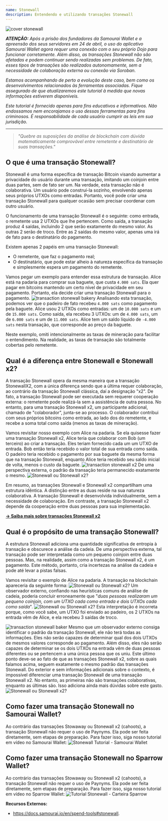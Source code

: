 ```yaml
---
name: Stonewall
description: Entendendo e utilizando transações Stonewall
---
```

![cover stonewall](assets/cover.webp)

***ATENÇÃO:** Após a prisão dos fundadores da Samourai Wallet e a apreensão dos seus servidores em 24 de abril, o uso do aplicativo Samourai Wallet agora requer uma conexão com o seu próprio Dojo para funcionar corretamente. Além disso, as transações Stonewall não são afetadas e podem continuar sendo realizadas sem problemas. De fato, esses tipos de transações são realizados autonomamente, sem a necessidade de colaboração externa ou conexão via Soroban.*

_Estamos acompanhando de perto a evolução deste caso, bem como os desenvolvimentos relacionados às ferramentas associadas. Fique assegurado de que atualizaremos este tutorial à medida que novas informações estiverem disponíveis._

_Este tutorial é fornecido apenas para fins educativos e informativos. Não endossamos nem encorajamos o uso dessas ferramentas para fins criminosos. É responsabilidade de cada usuário cumprir as leis em sua jurisdição._

---

> *"Quebre as suposições da análise de blockchain com dúvida matematicamente comprovável entre remetente e destinatário de suas transações."*

## O que é uma transação Stonewall?
Stonewall é uma forma específica de transação Bitcoin visando aumentar a privacidade do usuário durante uma transação, imitando um coinjoin entre duas partes, sem de fato ser um. Na verdade, esta transação não é colaborativa. Um usuário pode construí-la sozinho, envolvendo apenas seus próprios UTXOs como entradas. Portanto, você pode criar uma transação Stonewall para qualquer ocasião sem precisar coordenar com outro usuário.

O funcionamento de uma transação Stonewall é o seguinte: como entrada, o remetente usa 2 UTXOs que lhe pertencem. Como saída, a transação produz 4 saídas, incluindo 2 que serão exatamente do mesmo valor. As outras 2 serão de troco. Entre as 2 saídas do mesmo valor, apenas uma irá de fato para o destinatário do pagamento.

Existem apenas 2 papéis em uma transação Stonewall:
- O remetente, que faz o pagamento real;
- O destinatário, que pode estar alheio à natureza específica da transação e simplesmente espera um pagamento do remetente.

Vamos pegar um exemplo para entender essa estrutura de transação. Alice está na padaria para comprar sua baguete, que custa `4.000 sats`. Ela quer pagar em bitcoins mantendo um certo nível de privacidade em seu pagamento. Portanto, ela decide criar uma transação Stonewall para o pagamento.
![transaction stonewall bakery](assets/pt/1.webp)
Analisando esta transação, podemos ver que o padeiro de fato recebeu `4.000 sats` como pagamento pela baguete. Alice usou 2 UTXOs como entradas: um de `10.000 sats` e um de `15.000 sats`. Como saída, ela recebeu 3 UTXOs: um de `4.000 sats`, um de `6.000 sats` e um de `11.000 sats`. Alice tem um saldo líquido de `-4.000 sats` nesta transação, que corresponde ao preço da baguete.

Neste exemplo, omiti intencionalmente as taxas de mineração para facilitar o entendimento. Na realidade, as taxas de transação são totalmente cobertas pelo remetente.

## Qual é a diferença entre Stonewall e Stonewall x2?
A transação Stonewall opera da mesma maneira que a transação StonewallX2, com a única diferença sendo que a última requer colaboração, ao contrário da transação Stonewall clássica, daí a designação "x2". De fato, a transação Stonewall pode ser executada sem requerer cooperação externa: o remetente pode realizá-la sem a assistência de outra pessoa. No entanto, para uma transação Stonewall x2, um participante adicional, chamado de "colaborador", junta-se ao processo. O colaborador contribui com seus próprios bitcoins como entrada, ao lado dos do remetente, e recebe a soma total como saída (menos as taxas de mineração).

Vamos revisitar nosso exemplo com Alice na padaria. Se ela quisesse fazer uma transação Stonewall x2, Alice teria que colaborar com Bob (um terceiro) ao criar a transação. Eles teriam fornecido cada um um UTXO de entrada. Bob então teria recebido o valor total de sua entrada como saída. O padeiro teria recebido o pagamento por sua baguete da mesma forma que na transação Stonewall, enquanto Alice teria recebido seu saldo inicial de volta, menos o custo da baguete.
![transaction stonewall x2](assets/pt/2.webp)
De uma perspectiva externa, o padrão da transação teria permanecido exatamente o mesmo.
![Stonewall ou Stonewall x2?](assets/pt/3.webp)

Em resumo, as transações Stonewall e Stonewall x2 compartilham uma estrutura idêntica. A distinção entre as duas reside na sua natureza colaborativa. A transação Stonewall é desenvolvida individualmente, sem a necessidade de colaboração. Em contraste, a transação Stonewall x2 depende da cooperação entre duas pessoas para sua implementação.

[**-> Saiba mais sobre transações Stonewall x2**](https://planb.network/tutorials/privacy/stonewall-x2)

## Qual é o propósito de uma transação Stonewall?
A estrutura Stonewall adiciona uma quantidade significativa de entropia à transação e obscurece a análise da cadeia. De uma perspectiva externa, tal transação pode ser interpretada como um pequeno coinjoin entre duas pessoas. Mas, na realidade, assim como a transação Stonewall x2, é um pagamento. Este método, portanto, cria incertezas na análise da cadeia e pode até levar a pistas falsas.

Vamos revisitar o exemplo de Alice na padaria. A transação na blockchain apareceria da seguinte forma:
![Stonewall ou Stonewall x2?](assets/pt/4.webp)
Um observador externo, confiando nas heurísticas comuns de análise de cadeia, poderia concluir erroneamente que "*duas pessoas realizaram um pequeno coinjoin, com um UTXO cada como entrada e dois UTXOs cada como saída*".
![Stonewall ou Stonewall x2?](assets/pt/5.webp)
Esta interpretação é incorreta porque, como você sabe, um UTXO foi enviado ao padeiro, os 2 UTXOs na entrada vêm de Alice, e ela recebeu 3 saídas de troco.

![transaction stonewall baker](assets/pt/1.webp)
Mesmo que um observador externo consiga identificar o padrão da transação Stonewall, ele não terá todas as informações. Eles não serão capazes de determinar qual dos dois UTXOs de mesmos valores corresponde ao pagamento. Além disso, eles não serão capazes de determinar se os dois UTXOs na entrada vêm de duas pessoas diferentes ou se pertencem a uma única pessoa que os uniu. Este último ponto deve-se ao fato de que as transações Stonewall x2, sobre as quais falamos acima, seguem exatamente o mesmo padrão das transações Stonewall. Do exterior e sem informações adicionais sobre o contexto, é impossível diferenciar uma transação Stonewall de uma transação Stonewall x2. No entanto, as primeiras não são transações colaborativas, enquanto as últimas são. Isso adiciona ainda mais dúvidas sobre este gasto.
![Stonewall ou Stonewall x2?](assets/pt/3.webp)
## Como fazer uma transação Stonewall no Samourai Wallet?
Ao contrário das transações Stowaway ou Stonewall x2 (cahoots), a transação Stonewall não requer o uso de Paynyms. Ela pode ser feita diretamente, sem etapas de preparação. Para fazer isso, siga nosso tutorial em vídeo no Samourai Wallet: 
![Stonewall Tutorial - Samourai Wallet](https://youtu.be/mlRtZvWGuk0?si=e_lSKJLvybWUna1j)

## Como fazer uma transação Stonewall no Sparrow Wallet?
Ao contrário das transações Stowaway ou Stonewall x2 (cahoots), a transação Stonewall não requer o uso de Paynyms. Ela pode ser feita diretamente, sem etapas de preparação. Para fazer isso, siga nosso tutorial em vídeo no Sparrow Wallet:
![Tutorial Stonewall - Carteira Sparrow](https://youtu.be/su89ljkV_OI?si=1jNaSJGvECUYe6Or)

**Recursos Externos:**
- https://docs.samourai.io/en/spend-tools#stonewall.

